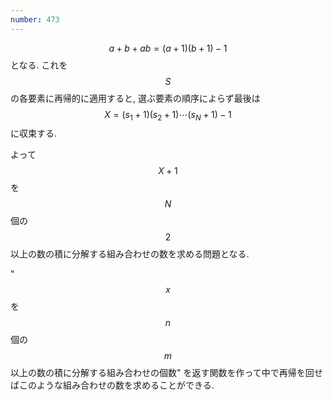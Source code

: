 ```yaml
---
number: 473
---
```

$$ a+b+ab = (a+1)(b+1)-1 $$ となる. これを $$ S $$ の各要素に再帰的に適用すると, 選ぶ要素の順序によらず最後は $$ X = (s_1+1)(s_2+1) \cdots (s_N+1)-1 $$ に収束する.

よって $$ X+1 $$ を $$ N $$ 個の $$ 2 $$ 以上の数の積に分解する組み合わせの数を求める問題となる.

"$$ x $$ を $$ n $$ 個の $$ m $$ 以上の数の積に分解する組み合わせの個数" を返す関数を作って中で再帰を回せばこのような組み合わせの数を求めることができる.
